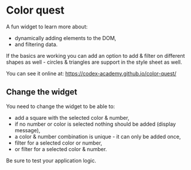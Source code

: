 # Color quest

A fun widget to learn more about:
* dynamically adding elements to the DOM,
* and filtering data.

If the basics are working you can add an option to add & filter on different shapes as well - circles & triangles are support in the style sheet as well.

You can see it online at: https://codex-academy.github.io/color-quest/

## Change the widget

You need to change the widget to be able to:

* add a square with the selected color & number,
* if no number or color is selected nothing should be added (display message),
* a color & number combination is unique - it can only be added once,
* filter for a selected color or number,
* or filter for a selected color & number.

Be sure to test your application logic.


